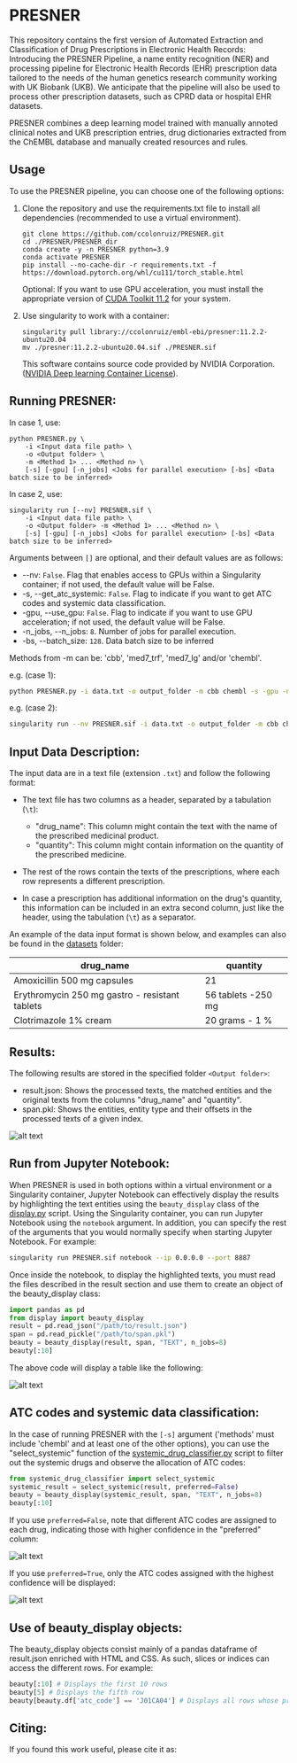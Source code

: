 # PRESNER

This repository contains the first version of Automated Extraction and Classification of Drug Prescriptions in Electronic Health Records: Introducing the PRESNER Pipeline, 
a name entity recognition (NER) and processing pipeline for Electronic Health Records (EHR) prescription data tailored to the needs of the human genetics research community working with UK Biobank (UKB). 
We anticipate that the pipeline will also be used to process other prescription datasets, such as CPRD data or hospital EHR datasets.

PRESNER combines a deep learning model trained with manually annoted clinical notes and UKB prescription entries, drug dictionaries extracted from the ChEMBL database and manually created resources and rules.

## Usage

To use the PRESNER pipeline, you can choose one of the following options:

1) Clone the repository and use the requirements.txt file to install all dependencies (recommended to use a virtual environment).
   
   ```
   git clone https://github.com/ccolonruiz/PRESNER.git
   cd ./PRESNER/PRESNER_dir
   conda create -y -n PRESNER python=3.9
   conda activate PRESNER
   pip install --no-cache-dir -r requirements.txt -f https://download.pytorch.org/whl/cu111/torch_stable.html
   ```
   Optional: If you want to use GPU acceleration, you must install the appropriate version of [CUDA Toolkit 11.2](https://developer.nvidia.com/cuda-11.2.0-download-archive) for your system.
   
2) Use singularity to work with a container:

   ```
   singularity pull library://ccolonruiz/embl-ebi/presner:11.2.2-ubuntu20.04
   mv ./presner:11.2.2-ubuntu20.04.sif ./PRESNER.sif
   ```
   This software contains source code provided by NVIDIA Corporation. ([NVIDIA Deep learning Container License](https://developer.download.nvidia.com/licenses/NVIDIA_Deep_Learning_Container_License.pdf?t=eyJscyI6ImdzZW8iLCJsc2QiOiJodHRwczovL3d3dy5nb29nbGUuY29tLyJ9)).

## Running PRESNER:
In case 1, use:

```
python PRESNER.py \
	-i <Input data file path> \
	-o <Output folder> \
	-m <Method 1> ... <Method n> \
	[-s] [-gpu] [-n_jobs] <Jobs for parallel execution> [-bs] <Data batch size to be inferred>
```

In case 2, use:

```
singularity run [--nv] PRESNER.sif \
	-i <Input data file path> \
	-o <Output folder> -m <Method 1> ... <Method n> \
	[-s] [-gpu] [-n_jobs] <Jobs for parallel execution> [-bs] <Data batch size to be inferred>
```

Arguments between `[]` are optional, and their default values are as follows:

- --nv: `False`. Flag that enables access to GPUs within a Singularity container; if not used, the default value will be False.
- -s, --get_atc_systemic: `False`. Flag to indicate if you want to get ATC codes and systemic data classification.
- -gpu, --use_gpu: `False`. Flag to indicate if you want to use GPU acceleration; if not used, the default value will be False.
- -n_jobs, --n_jobs: `8`. Number of jobs for parallel execution.
- -bs, --batch_size: `128`. Data batch size to be inferred

Methods from -m can be: 'cbb', 'med7_trf', 'med7_lg' and/or 'chembl'.

e.g. (case 1): 
```bash
python PRESNER.py -i data.txt -o output_folder -m cbb chembl -s -gpu -n_jobs 4 -bs 32
```

e.g. (case 2): 
```bash
singularity run --nv PRESNER.sif -i data.txt -o output_folder -m cbb chembl -s -gpu -n_jobs 4 -bs 32
```

## Input Data Description:

The input data are in a text file (extension `.txt`) and follow the following format:

- The text file has two columns as a header, separated by a tabulation (`\t`):
	- "drug_name": This column might contain the text with the name of the prescribed medicinal product.
	- "quantity": This column might contain information on the quantity of the prescribed medicine.

- The rest of the rows contain the texts of the prescriptions, where each row represents a different prescription.
- In case a prescription has additional information on the drug's quantity, this information can be included in an extra second column, just like the header, using the tabulation (`\t`) as a separator.

An example of the data input format is shown below, and examples can also be found in the [datasets](https://github.com/ccolonruiz/PRESNER/tree/main/datasets) folder:

|drug_name|quantity|
|-----------|-----------|
|Amoxicillin 500 mg capsules|21|
|Erythromycin 250 mg gastro - resistant tablets|56 tablets -250 mg|
|Clotrimazole 1% cream|20 grams - 1 %|

## Results:

The following results are stored in the specified folder `<Output folder>`:

- result.json: Shows the processed texts, the matched entities and the original texts from the columns "drug_name" and "quantity".
- span.pkl: Shows the entities, entity type and their offsets in the processed texts of a given index.
  
![alt text](https://github.com/ccolonruiz/PRESNER/blob/main/images/df_ns_no_beauty.png?raw=true)

## Run from Jupyter Notebook:

When PRESNER is used in both options within a virtual environment or a Singularity container, Jupyter Notebook can effectively display the results by highlighting the text entities using the `beauty_display` class of the [display.py](https://github.com/ccolonruiz/PRESNER/blob/main/PRESNER_dir/Utils/display.py) script. Using the Singularity container, you can run Jupyter Notebook using the `notebook` argument. In addition, you can specify the rest of the arguments that you would normally specify when starting Jupyter Notebook. For example:

```bash
singularity run PRESNER.sif notebook --ip 0.0.0.0 --port 8887
```
Once inside the notebook, to display the highlighted texts, you must read the files described in the result section and use them to create an object of the beauty_display class:

```python
import pandas as pd
from display import beauty_display
result = pd.read_json("/path/to/result.json")
span = pd.read_pickle("/path/to/span.pkl")
beauty = beauty_display(result, span, "TEXT", n_jobs=8)
beauty[:10]
```
The above code will display a table like the following:

![alt text](https://github.com/ccolonruiz/PRESNER/blob/main/images/df_ns.png?raw=true)

## ATC codes and systemic data classification:

In the case of running PRESNER with the `[-s]` argument ('methods' must include 'chembl' and at least one of the other options), you can use the "select_systemic" function of the [systemic_drug_classifier.py](https://github.com/ccolonruiz/PRESNER/blob/main/PRESNER_dir/Utils/systemic_drug_classifier.py) script to filter out the systemic drugs and observe the allocation of ATC codes: 

```python
from systemic_drug_classifier import select_systemic
systemic_result = select_systemic(result, preferred=False)
beauty = beauty_display(systemic_result, span, "TEXT", n_jobs=8)
beauty[:10]
```

If you use `preferred=False`, note that different ATC codes are assigned to each drug, indicating those with higher confidence in the "preferred" column:

![alt text](https://github.com/ccolonruiz/PRESNER/blob/main/images/df_s_ssf.png?raw=true)

If you use `preferred=True`, only the ATC codes assigned with the highest confidence will be displayed:

![alt text](https://github.com/ccolonruiz/PRESNER/blob/main/images/df_s_sst.png?raw=true)

## Use of beauty_display objects:

The beauty_display objects consist mainly of a pandas dataframe of result.json enriched with HTML and CSS. As such, slices or indices can access the different rows. For example:

```python
beauty[:10] # Displays the first 10 rows
beauty[5] # Displays the fifth row
beauty[beauty.df['atc_code'] == 'J01CA04'] # Displays all rows whose prescriptions contain drugs with the ATC code J01CA04
```

## Citing:
If you found this work useful, please cite it as:
```

```
